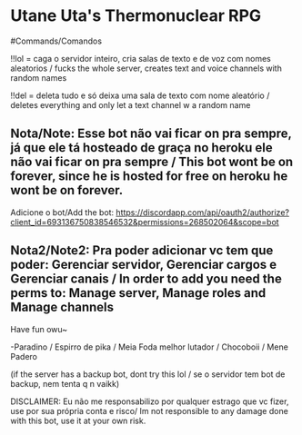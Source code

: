# Utane Uta's Thermonuclear RPG

#Commands/Comandos

!!lol = caga o servidor inteiro, cria salas de texto e de voz com nomes aleatorios / fucks the whole server, creates text and voice channels with random names

!!del = deleta tudo e só deixa uma sala de texto com nome aleatório / deletes everything and only let a text channel w a random name


Nota/Note: Esse bot não vai ficar on pra sempre, já que ele tá hosteado de graça no heroku ele não vai ficar on pra sempre / This bot wont be on forever, since he is hosted for free on heroku he wont be on forever.
-

Adicione o bot/Add the bot: https://discordapp.com/api/oauth2/authorize?client_id=693136750838546532&permissions=268502064&scope=bot

Nota2/Note2: Pra poder adicionar vc tem que poder: Gerenciar servidor, Gerenciar cargos e Gerenciar canais / In order to add you need the perms to: Manage server, Manage roles and Manage channels
-


Have fun owu~

-Paradino / Espirro de pika / Meia Foda melhor lutador / Chocoboii / Mene Padero

(if the server has a backup bot, dont try this lol / se o servidor tem bot de backup, nem tenta q n vaikk)

DISCLAIMER: Eu não me responsabilizo por qualquer estrago que vc fizer, use por sua própria conta e risco/ Im not responsible to any damage done with this bot, use it at your own risk.
